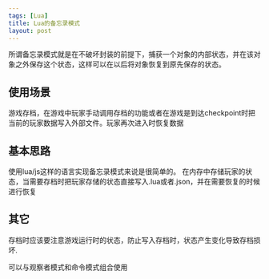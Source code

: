 ```yaml
---
tags: [Lua]
title: Lua的备忘录模式
layout: post
---
```


所谓备忘录模式就是在不破坏封装的前提下，捕获一个对象的内部状态，并在该对象之外保存这个状态，这样可以在以后将对象恢复到原先保存的状态。

## 使用场景
游戏存档，在游戏中玩家手动调用存档的功能或者在游戏是到达checkpoint时把当前的玩家数据写入外部文件。玩家再次进入时恢复数据

## 基本思路

使用lua/js这样的语言实现备忘录模式来说是很简单的。
在内存中存储玩家的状态，当需要存档时把玩家存储的状态直接写入.lua或者.json，并在需要恢复的时候进行恢复

## 其它
存档时应该要注意游戏运行时的状态，防止写入存档时，状态产生变化导致存档损坏.

可以与观察者模式和命令模式组合使用
